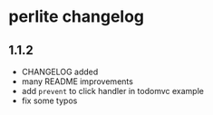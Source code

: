# perlite changelog

## 1.1.2

* CHANGELOG added
* many README improvements
* add `prevent` to click handler in todomvc example
* fix some typos
